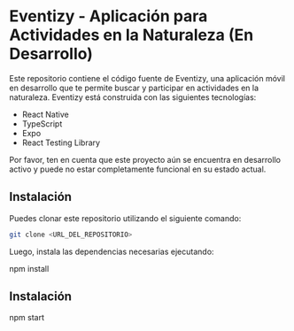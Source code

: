 # Eventizy - Aplicación para Actividades en la Naturaleza (En Desarrollo)

Este repositorio contiene el código fuente de Eventizy, una aplicación móvil en desarrollo que te permite buscar y participar en actividades en la naturaleza. Eventizy está construida con las siguientes tecnologías:

- React Native
- TypeScript
- Expo
- React Testing Library

Por favor, ten en cuenta que este proyecto aún se encuentra en desarrollo activo y puede no estar completamente funcional en su estado actual.

## Instalación

Puedes clonar este repositorio utilizando el siguiente comando:

```bash
git clone <URL_DEL_REPOSITORIO>
```

Luego, instala las dependencias necesarias ejecutando:

npm install

## Instalación

npm start
